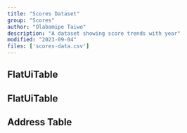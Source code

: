 ```yaml
---
title: "Scores Dataset"
group: "Scores"
author: "Olabamipe Taiwo"
description: "A dataset showing score trends with year"
modified: "2023-09-04"
files: ['scores-data.csv']
---
```



## FlatUiTable

<FlatUiTable
    url="scores-data.csv"
/>


## FlatUiTable

<FlatUiTable
    url="scores.csv"
/>



## Address Table


<Table  url="addresses.csv" />
